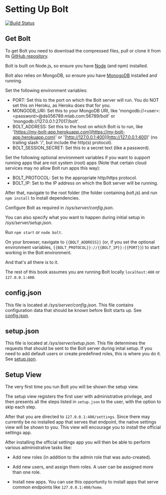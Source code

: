 # Setting Up Bolt

[![Build Status](https://travis-ci.org/Chieze-Franklin/Bolt.js.svg?branch=master)](https://travis-ci.org/Chieze-Franklin/Bolt.js)

## Get Bolt

To get Bolt you need to download the compressed files, pull or clone it from its [GitHub repository](https://github.com/Chieze-Franklin/Bolt.js).

Bolt is built on Node.js, so ensure you have [Node](https://nodejs.org) \(and npm\) installed.

Bolt also relies on MongoDB, so ensure you have [MonogoDB](https://www.mongodb.com/) installed and running.

Set the following environment variables:

* PORT: Set this to the port on which the Bolt server will run. You do NOT set this on Heroku, as Heroku does that for you.
* MONGODB\_URI: Set this to your MongoDB URI, like 'mongodb://&lt;user&gt;:&lt;password&gt;@ds056789.mlab.com:56789/bolt' or 'mongodb://127.0.0.1:27017/bolt'.
* BOLT\_ADDRESS: Set this to the host on which Bolt is to run, like '[https://my-bolt-app.herokuapp.com](https://my-bolt-app.herokuapp.com)' or '[http://127.0.0.1:400](http://127.0.0.1:400)' \(no trailing slash '/', but include the http\(s\) protocol\).
* BOLT\_SESSION\_SECRET: Set this to a secret text \(like a password\).

Set the following optional environment variables if you want to support running apps that are not system \(root\) apps \(Note that certain cloud services may no allow Bolt run apps this way\):

* BOLT\_PROTOCOL: Set to the appropriate http/https protocol.
* BOLT\_IP: Set to the IP address on which the Bolt server will be running.

After that, navigate to the root folder \(the folder containing _bolt.js_\) and run `npm install` to install dependencies.

Configure Bolt as required in /_sys/server/config.json_.

You can also specify what you want to happen during initial setup in /_sys/server/setup.json_.

Run `npm start` or `node bolt`.

On your browser, navigate to `{{BOLT_ADDRESS}}` \(or, if you set the optional environment variables, `{{BOLT_PROTOCOL}}://{{BOLT_IP}}:{{PORT}}`\)  to start working in the Bolt environment.

And that's all there is to it.

The rest of this book assumes you are running Bolt locally `localhost:400` or `127.0.0.1:400`.

## config.json

This file is located at _/sys/server/config.json_. This file contains configuration data that should be known before Bolt starts up. See [config.json](/setting-up-bolt/config.json.md).

## setup.json

This file is located at _/sys/server/setup.json_. This file determines the requests that should be sent to the Bolt server during inital setup. If you need to add default users or create predefined roles, this is where you do it. See [setup.json](/setting-up-bolt/setup.json.md).

## Setup View

The very first time you run Bolt you will be shown the setup view.

The setup view registers the first user with administrative privilege, and then presents all the steps listed in `setup.json` to the user, with the option to skip each step.

After that you are directed to `127.0.0.1:400/settings`. Since there may currently be no installed app that serves that endpoint, the native settings view will be shown to you. This view will encourage you to install the official settings app.

After installing the official settings app you will then be able to perform various administrative tasks like:

* Add new roles \(in addition to the admin role that was auto-created\).
* Add new users, and assign them roles. A user can be assigned more than one role.

* Install new apps. You can use this opportunity to install apps that serve common endpoints like `127.0.0.1:400/home`.



